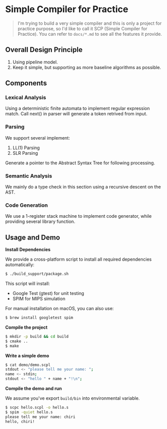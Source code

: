 # Simple Compiler for Practice

> I'm trying to build a very simple compiler and this is only a project for practice purpose, so I'd like to call it SCP (Simple Compiler for Practice). You can refer to `docs/*.md` to see all the features it provide.

## Overall Design Principle

1. Using pipeline model.
2. Keep it simple, but supporting as more baseline algorithms as possible.

## Components

### Lexical Analysis

Using a deterministic finite automata to implement regular expression match. Call next() in parser will generate a token retrived from input.

### Parsing

We support several implement:
1. LL(1) Parsing
2. SLR Parsing

Generate a pointer to the Abstract Syntax Tree for following processing.

### Semantic Analysis

We mainly do a type check in this section using a recursive descent on the AST.

### Code Generation

We use a 1-register stack machine to implement code generator, while providing several library function.


## Usage and Demo

**Install Dependencies**

We provide a cross-platform script to install all required dependencies automatically:

```sh
$ ./build_support/package.sh
```

This script will install:
- Google Test (gtest) for unit testing
- SPIM for MIPS simulation

For manual installation on macOS, you can also use:

```sh
$ brew install googletest spim
```

**Compile the project**

```sh
$ mkdir -p build && cd build
$ cmake ..
$ make
```

**Write a simple demo**
```sh
$ cat demo/demo.scpl
stdout <- "please tell me your name: ";
name <- stdin;
stdout <- "hello " + name + "!\n";
```

**Compile the demo and run**

We assume you've export `build/bin` into environmental variable.

```sh
$ scpc hello.scpl -o hello.s
$ spim -quiet hello.s
please tell me your name: chiri
hello, chiri!
```
